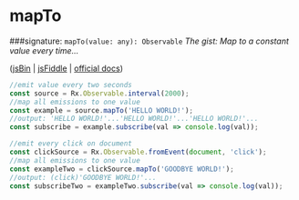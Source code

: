 # mapTo
###signature: `mapTo(value: any): Observable`
*The gist: Map to a constant value every time...*

([jsBin](http://jsbin.com/yazusehahu/1/edit?js,console,output) | [jsFiddle](https://jsfiddle.net/qg6qfqLz/37/) | [official docs](http://reactivex.io/rxjs/class/es6/Observable.js~Observable.html#instance-method-mapTo))
```js
//emit value every two seconds
const source = Rx.Observable.interval(2000);
//map all emissions to one value
const example = source.mapTo('HELLO WORLD!');
//output: 'HELLO WORLD!'...'HELLO WORLD!'...'HELLO WORLD!'...
const subscribe = example.subscribe(val => console.log(val));

//emit every click on document
const clickSource = Rx.Observable.fromEvent(document, 'click');
//map all emissions to one value
const exampleTwo = clickSource.mapTo('GOODBYE WORLD!');
//output: (click)'GOODBYE WORLD!'...
const subscribeTwo = exampleTwo.subscribe(val => console.log(val));
```